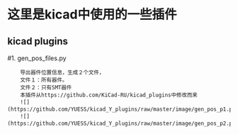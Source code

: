 这里是kicad中使用的一些插件
======
kicad plugins
------

#1.  gen_pos_files.py  

        导出器件位置信息，生成２个文件， 
        文件１：所有器件。  
        文件２：只有SMT器件  
        本插件从https://github.com/KiCad-RU/kicad_plugins中修改而来  
        ![](https://github.com/YUESS/kicad_Y_plugins/raw/master/image/gen_pos_p1.png)   
        ![](https://github.com/YUESS/kicad_Y_plugins/raw/master/image/gen_pos_p2.png)  
